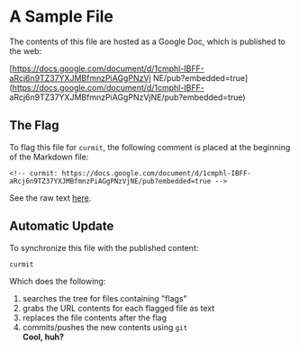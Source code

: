 <!-- curmit: https://docs.google.com/document/d/1cmphl-IBFF-aRcj6n9TZ37YXJMBfmnzPiAGgPNzVjNE/pub?embedded=true -->



# A Sample File

The contents of this file are hosted as a Google Doc, which is published to
the web:

[https://docs.google.com/document/d/1cmphl-IBFF-aRcj6n9TZ37YXJMBfmnzPiAGgPNzVj
NE/pub?embedded=true](https://docs.google.com/document/d/1cmphl-IBFF-
aRcj6n9TZ37YXJMBfmnzPiAGgPNzVjNE/pub?embedded=true)

## The Flag

To flag this file for `curmit`, the following comment is placed at the
beginning of the Markdown file:

    <!-- curmit: https://docs.google.com/document/d/1cmphl-IBFF-aRcj6n9TZ37YXJMBfmnzPiAGgPNzVjNE/pub?embedded=true -->  
See the raw text
[here](https://raw2.github.com/jacebrowning/curmit/master/docs/sample.md).

## Automatic Update

To synchronize this file with the published content:

    curmit  
Which does the following:

 1. searches the tree for files containing "flags"  
 2. grabs the URL contents for each flagged file as text  
 3. replaces the file contents after the flag  
 3. commits/pushes the new contents using `git`  
**Cool, huh?**
